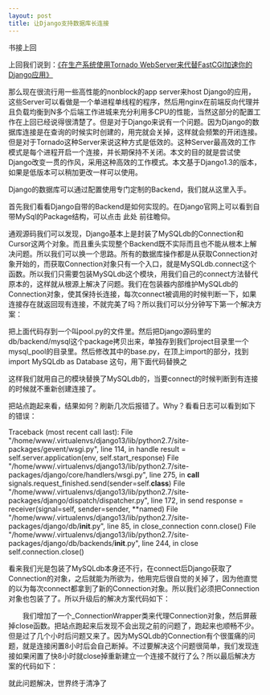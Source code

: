 ```yaml
--- 
layout: post
title: 让Django支持数据库长连接
---
```


书接上回 

上回我们说到：[《在生产系统使用Tornado WebServer来代替FastCGI加速你的Django应用》](http://www.cnblogs.com/Alexander-Lee/archive/2011/05/02/tornado_host_django.html)

那么现在很流行用一些高性能的nonblock的app server来host Django的应用，这些Server可以看做是一个单进程单线程的程序，然后用nginx在前端反向代理并且负载均衡到N多个后端工作进城来充分利用多CPU的性能，当然这部分的配置工作在上回已经说得很清楚了。但是对于Django来说有一个问题。因为Django的数据库连接是在查询的时候实时创建的，用完就会关掉，这样就会频繁的开闭连接。但是对于Tornado这种Server来说这种方式是低效的。这种Server最高效的工作模式是每个进程开启一个连接，并长期保持不关闭。本文的目的就是尝试使Django改变一贯的作风，采用这种高效的工作模式。本文基于Django1.3的版本，如果是低版本可以稍加更改一样可以使用。

Django的数据库可以通过配置使用专门定制的Backend，我们就从这里入手。

首先我们看看Django自带的Backend是如何实现的。在Django官网上可以看到自带MySql的Package结构，可以点击 此处 前往瞻仰。

通观源码我们可以发现，Django基本上是封装了MySQLdb的Connection和Cursor这两个对象。而且重头实现整个Backend既不实际而且也不能从根本上解决问题。所以我们可以换一个思路。所有的数据库操作都是从获取Connection对象开始的，而获取Connection对象只有一个入口，就是MySQLdb.connect这个函数。所以我们只需要包装MySQLdb这个模块，用我们自己的connect方法替代原本的，这样就从根源上解决了问题。我们在包装器内部维护MySQLdb的Connection对象，使其保持长连接，每次connect被调用的时候判断一下，如果连接存在就返回现有连接，不就完美了吗？所以我们可以分分钟写下第一个解决方案：

<script src="https://gist.github.com/ipconfiger/6141949.js"></script>

把上面代码存到一个叫pool.py的文件里。然后把Django源码里的db/backend/mysql这个package拷贝出来，单独存到我们project目录里一个mysql_pool的目录里。然后修改其中的base.py，在顶上import的部分，找到 import MySQLdb as Database 这句，用下面代码替换之

<script src="https://gist.github.com/ipconfiger/6141966.js"></script>

这样我们就用自己的模块替换了MySQLdb的，当要connect的时候判断到有连接的时候就不重新创建连接了。

把站点跑起来看，结果如何？刷新几次后报错了。Why？看看日志可以看到如下的错误：

Traceback (most recent call last):
File "/home/www/.virtualenvs/django13/lib/python2.7/site-packages/gevent/wsgi.py", line 114, in handle
result = self.server.application(env, self.start_response)
File "/home/www/.virtualenvs/django13/lib/python2.7/site-packages/django/core/handlers/wsgi.py", line 275, in __call__
signals.request_finished.send(sender=self.__class__)
File "/home/www/.virtualenvs/django13/lib/python2.7/site-packages/django/dispatch/dispatcher.py", line 172, in send
response = receiver(signal=self, sender=sender, **named)
File "/home/www/.virtualenvs/django13/lib/python2.7/site-packages/django/db/__init__.py", line 85, in close_connection
conn.close()
File "/home/www/.virtualenvs/django13/lib/python2.7/site-packages/django/db/backends/__init__.py", line 244, in close
self.connection.close()

看来我们光是包装了MySQLdb本身还不行，在connect后Django获取了Connection的对象，之后就能为所欲为，他用完后很自觉的关掉了，因为他直觉的以为每次connect都拿到了新的Connection对象。所以我们必须把Connection对象也包装了了。所以升级后的解决方案代码如下：

<script src="https://gist.github.com/ipconfiger/6141996.js"></script>

　　我们增加了一个_ConnectionWrapper类来代理Connection对象，然后屏蔽掉close函数。把站点跑起来后发现不会出现之前的问题了，跑起来也顺畅不少。但是过了几个小时后问题又来了。因为MySQLdb的Connection有个很蛋痛的问题，就是连接闲置8小时后会自己断掉。不过要解决这个问题很简单，我们发现连接如果闲置了快8小时就close掉重新建立一个连接不就行了么？所以最后解决方案的代码如下：
　
<script src="https://gist.github.com/ipconfiger/6142002.js"></script>

就此问题解决，世界终于清净了
